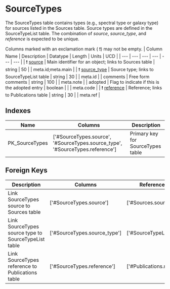 # SourceTypes
The SourceTypes table contains types (e.g., spectral type or galaxy type) for sources listed in the Sources table. Source types are defined in the SourceTypeList table. The combination of *source*, *source_type*, and *reference* is expected to be unique.


Columns marked with an exclamation mark ( :exclamation:) may not be empty.
| Column Name | Description | Datatype | Length | Units  | UCD |
| --- | --- | --- | --- | --- | --- |
| ❗️ <ins>source</ins> | Main identifier for an object; links to Sources table | string | 50 |  | meta.id;meta.main  |
| ❗️ <ins>source_type</ins> | Source type; links to SourceTypeList table | string | 30 |  | meta.id  |
| comments | Free form comments | string | 100 |  | meta.note  |
| adopted | Flag to indicate if this is the adopted entry | boolean |  |  | meta.code  |
| ❗️ <ins>reference</ins> | Reference; links to Publications table | string | 30 |  | meta.ref  |

## Indexes
| Name | Columns | Description |
| --- | --- | --- |
| PK_SourceTypes | ['#SourceTypes.source', '#SourceTypes.source_type', '#SourceTypes.reference'] | Primary key for SourceTypes table |

## Foreign Keys
| Description | Columns | Referenced Columns |
| --- | --- | --- |
| Link SourceTypes source to Sources table | ['#SourceTypes.source'] | ['#Sources.source'] |
| Link SourceTypes source type to SourceTypeList table | ['#SourceTypes.source_type'] | ['#SourceTypeList.source_type'] |
| Link SourceTypes reference to Publications table | ['#SourceTypes.reference'] | ['#Publications.reference'] |
